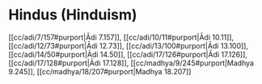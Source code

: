 # Hindus (Hinduism)

[[cc/adi/7/157#purport|Ādi 7.157]], [[cc/adi/10/11#purport|Ādi 10.11]], [[cc/adi/12/73#purport|Ādi 12.73]], [[cc/adi/13/100#purport|Ādi 13.100]], [[cc/adi/14/50#purport|Ādi 14.50]], [[cc/adi/17/126#purport|Ādi 17.126]], [[cc/adi/17/128#purport|Ādi 17.128]], [[cc/madhya/9/245#purport|Madhya 9.245]], [[cc/madhya/18/207#purport|Madhya 18.207]]

